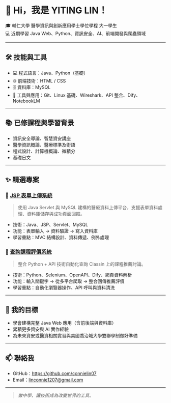 # 👋 Hi，我是 YITING LIN！

🎓 輔仁大學 醫學資訊與創新應用學士學位學程 大一學生  
💻 近期學習 Java Web、Python、資訊安全、AI、前端開發與爬蟲領域

---

## 🛠 技能與工具

- 💻 程式語言：Java、Python（基礎）
- 🌐 前端技術：HTML / CSS
- 🗄 資料庫：MySQL
- 🔧 工具與應用：Git、Linux 基礎、Wireshark、API 整合、Dify、NotebookLM

---

## 📚 已修課程與學習背景

- 資訊安全導論、智慧資安講座
- 醫學資訊概論、醫療標準及術語
- 程式設計、計算機概論、微積分
- 基礎日文

---

## ✨ 精選專案

### 📁 [JSP 表單上傳系統](https://github.com/connielin07/university-year-1/blob/main/reports/%E7%A8%8B%E5%BC%8F%E8%A8%AD%E8%A8%88(%E4%BA%8C)_JSP%E8%A1%A8%E5%96%AE%E4%B8%8A%E5%82%B3%E7%B3%BB%E7%B5%B1.pdf)
> 使用 Java Servlet 與 MySQL 建構的醫療資料上傳平台，支援表單資料處理、資料庫儲存與成功頁面回饋。

- 技術：Java、JSP、Servlet、MySQL
- 功能：表單輸入 → 資料驗證 → 寫入資料庫
- 學習重點：MVC 結構設計、資料傳遞、例外處理

### 📁 [查詢課程評價系統](https://github.com/connielin07/university-year-1/blob/main/reports/%E8%B3%87%E5%AE%89%E5%B0%8E%E8%AB%96_%E6%9F%A5%E8%A9%A2%E8%AA%B2%E7%A8%8B%E8%A9%95%E5%83%B9%E7%B3%BB%E7%B5%B1.pdf)
> 整合 Python + API 技術自動化查詢 Classin 上的課程推薦討論。

- 技術：Python、Selenium、OpenAPI、Dify、網頁資料解析
- 功能：輸入關鍵字 → 從多平台爬取 → 整合回傳推薦評價
- 學習重點：自動化瀏覽器操作、API 呼叫與資料清洗

---

## 🎯 我的目標

- 學會建構完整 Java Web 應用（含前後端與資料庫）
- 累積更多資安與 AI 實作經驗
- 為未來資安或醫資相關實習與美國喬治城大學雙聯學制做好準備

---

## 📫 聯絡我

- GitHub：https://github.com/connielin07
- Email：linconnie1207@gmail.com

---

> *做中學，讓技術成為改變世界的工具。*
